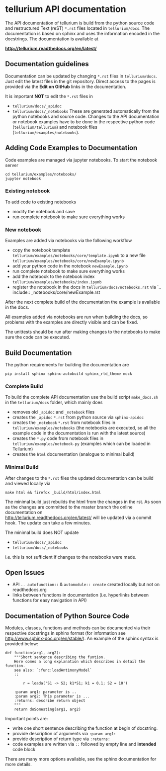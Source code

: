 # tellurium API documentation

The API documentation of tellurium is build from the python source code and restructured Text (reST) `*.rst` files located in `tellurium/docs`. The documentation is based on sphinx and uses the information encoded in the docstrings. The documentation is available at

**http://tellurium.readthedocs.org/en/latest/**

## Documentation guidelines
Documentation can be updated by changing `*.rst` files in `tellurium/docs`. 
Just edit the latest files in the git repository. 
Direct access to the pages is provided via the **Edit on GitHub** links in the documentation.

It is important **NOT** to edit the `*.rst` files in 
* `tellurium/docs/_apidoc`
* `tellurium/docs/_notebooks`
These are generated automatically from the python notebooks and source code. 
Changes to the API documentation or notebook examples have to be done 
in the respective python code (`tellurium/tellurium`) and notebook files (`tellurium/examples/notebooks`).

## Adding Code Examples to Documentation
Code examples are managed via jupyter notebooks.
To start the notebook server 
```
cd tellurium/examples/notebooks/
jupyter notebook
```

### Existing notebook
To add code to existing notebooks 
* modify the notebook and save
* run complete notebook to make sure everything works

### New notebook
Examples are added via notebooks via the following workflow
* copy the notebook template `tellurium/examples/notebooks/core/template.ipynb` to a new file `tellurium/examples/notebooks/core/newExample.ipynb`
* add your python code in the notebook `newExample.ipynb`
* run complete notebook to make sure everything works
* add the notebook to the notebook index `tellurium/examples/notebooks/index.ipynb`
* register the notebook in the docs in `tellurium/docs/notebooks.rst` via `.. include:: _notebooks/core/newExample.rst

After the next complete build of the documentation the example is available in the docs. 

All examples added via notebooks are run when building the docs, 
so problems with the examples are directly visible and can be fixed.

The unittests should be run after making changes to the notebooks
to make sure the code can be executed.

## Build Documentation 
The python requirements for building the documentation are
```
pip install sphinx sphinx-autobuild sphinx_rtd_theme mock
```

### Complete Build
To build the complete API documentation use the build script `make_docs.sh` 
in the `tellurium/docs` folder, which mainly does

* removes old `_apidoc` and `_notebook` files
* creates the `_apidoc` `*.rst` from python source via `sphinx-apidoc`
* creates the `_notebook` `*.rst` from notebook files in `tellurium/examples/notebooks` (the notebooks are executed, so all the example code in the documentation is run with the latest source)
* creates the `*.py` code from notebook files in `tellurium/examples/notebook-py` (examples which can be loaded in Tellurium)
* creates the `html` documentation (analogue to minimal build)

### Minimal Build
After changes to the `*.rst` files the updated documentation can be build and viewed locally via
```
make html && firefox _build/html/index.html
```
The minimal build just rebuilds the html from the changes in the rst. 
As soon as the changes are committed to the master branch the online documentation on  
http://tellurium.readthedocs.org/en/latest/
will be updated via a commit hook. The update can take a few minutes.

The minimal build does NOT update 
* `tellurium/docs/_apidoc`
* `tellurium/docs/_notebooks`

i.e. this is not sufficient if changes to the notebooks were made.


## Open Issues
* API `.. autofunction::` & `automodule:: create` created locally but not on readthedocs.org
* links between functions in documentation (i.e. hyperlinks between functions for easy navigation in API)


## Documentation of Python Source Code
Modules, classes, functions and methods can be documented via their 
respective docstrings in sphinx format (for information see http://www.sphinx-doc.org/en/stable/). 
An example of the sphinx syntax is provided below:

```{python}
def function(arg1, arg2):
    """Short sentence describing the funtion. 
    Here comes a long explanation which describes in detail the function.
    see also: `:func:loadAntimonyModel`
    ::

        r = loada('S1 -> S2; k1*S1; k1 = 0.1; S2 = 10')

    :param arg1: parameter is ..
    :param arg2: This parameter is ...
    :returns: describe return object
    """
    return doSomesting(arg1, arg2)
```
Important points are:
* write one short sentence describing the function at begin of docstring.
* provide description of arguments via `:param arg1:`
* provide description of return type via `:returns:`
* code examples are written via `::` followed by empty line and **intended** code block

There are many more options available, see the sphinx documentation for more details.
